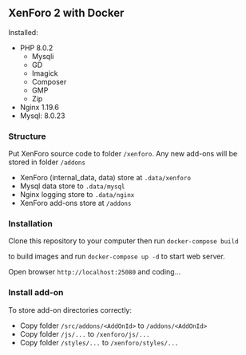 ## XenForo 2 with Docker

Installed:
- PHP 8.0.2
  * Mysqli
  * GD
  * Imagick
  * Composer
  * GMP
  * Zip
- Nginx 1.19.6
- Mysql: 8.0.23

### Structure

Put XenForo source code to folder `/xenforo`. Any new add-ons will be stored in folder `/addons`

- XenForo (internal_data, data) store at `.data/xenforo`
- Mysql data store to `.data/mysql`
- Nginx logging store to `.data/nginx`
- XenForo add-ons store at `/addons`

### Installation

Clone this repository to your computer then run
`docker-compose build`

to build images and run `docker-compose up -d` to start web server.

Open browser `http://localhost:25080` and coding...

### Install add-on
To store add-on directories correctly:
- Copy folder `/src/addons/<AddOnId>` to `/addons/<AddOnId>`
- Copy folder `/js/...` to `/xenforo/js/...`
- Copy folder `/styles/...` to `/xenforo/styles/...`
